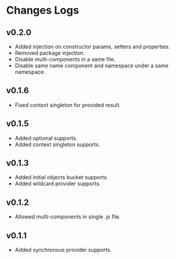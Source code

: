 # Changes Logs

## v0.2.0

- Added injection on constructor params, setters and properties.
- Removed package injection.
- Disable multi-components in a same file.
- Disable same name component and namespace under a same namespace.

## v0.1.6

- Fixed context singleton for provided result.

## v0.1.5

- Added optional supports.
- Added context singleton supports.

## v0.1.3

- Added initial objects bucket supports.
- Added wildcard provider supports.

## v0.1.2

- Allowed multi-components in single .js file.

## v0.1.1

- Added synchronous provider supports.
